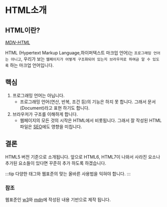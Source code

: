 # HTML소개

## HTML이란?

_[MDN-HTML](https://developer.mozilla.org/ko/docs/Learn/HTML/Introduction_to_HTML/Getting_started)_

HTML (Hypertext Markup Language,하이퍼텍스트 마크업 언어)는 `프로그래밍 언어는 아니고`, 우리가 보는 `웹페이지가 어떻게 구조화되어 있는지 브라우저로 하여금 알 수 있도록` 하는 마크업 언어입니다.

## 핵심

1. 프로그래밍 언어는 아닙니다.
   - 프로그래밍 언어(연산, 반복, 조건 등)의 기능은 하지 못 합니다. 그래서 문서(Document)라고 표현 하기도 합니다.
2. 브라우저가 구조를 이해하게 합니다.
   - 웹페이지의 모든 것의 시작은 HTML에서 비롯됩니다. 그래서 잘 작성된 HTML파일은 [SEO](https://developer.mozilla.org/ko/docs/Glossary/SEO)에도 영향을 미칩니다.

## 결론

HTML5 버전 기준으로 소개됩니다.
앞으로 HTML6, HTML7이 나와서 사라진 요소나 추가된 요소들이 있다면 꾸준히 추가 하도록 하겠습니다.

:::tip
다양한 태그와 웹표준의 맞는 올바른 사용법을 익혀야 합니다.
:::

### 참조

웹표준인 [w3](https://www.w3.org/TR/html52/dom.html#documents)와 [mdn](https://developer.mozilla.org/en-US/)에 작성된 내용 기반으로 제작 됩니다.

